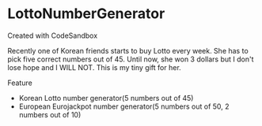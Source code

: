 # LottoNumberGenerator

Created with CodeSandbox

Recently one of Korean friends starts to buy Lotto every week.
She has to pick five correct numbers out of 45.
Until now, she won 3 dollars but I don't lose hope and I WILL NOT.
This is my tiny gift for her.

Feature
- Korean Lotto number generator(5 numbers out of 45)
- European Eurojackpot number generator(5 numbers out of 50, 2 numbers out of 10)

